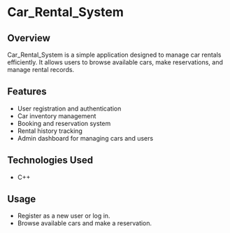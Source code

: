 # Car_Rental_System
## Overview

Car_Rental_System is a simple application designed to manage car rentals efficiently. It allows users to browse available cars, make reservations, and manage rental records.

## Features

- User registration and authentication
- Car inventory management
- Booking and reservation system
- Rental history tracking
- Admin dashboard for managing cars and users

## Technologies Used

- C++


## Usage

- Register as a new user or log in.
- Browse available cars and make a reservation.
